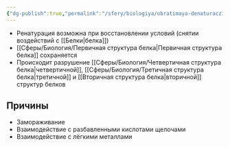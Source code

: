 ```yaml
---
{"dg-publish":true,"permalink":"/sfery/biologiya/obratimaya-denaturacziya-belka/","tags":["Общаябиология"]}
---
```


- Ренатурация возможна при восстановлении условий (снятии воздействий с [[Белки\|белка]])
- [[Сферы/Биология/Первичная структура белка\|Первичная структура белка]] сохраняется
- Происходит разрушение [[Сферы/Биология/Четвертичная структура белка\|четвертичной]], [[Сферы/Биология/Третичная структура белка\|третичной]] и [[Вторичная структура белка\|вторичной]] структур белков
## Причины
- Замораживание
- Взаимодействие с разбавленными кислотами щелочами
- Взаимодействие с лёгкими металлами
